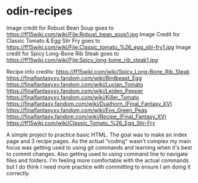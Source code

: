 # odin-recipes
Image credit for Robust Bean Soup goes to https://ff15wiki.com/wiki/File:Robust_bean_soup1.jpg 
Image Credit for Classic Tomato & Egg Stir Fry goes to https://ff15wiki.com/wiki/File:Classic_tomato_%26_egg_stir-fry1.jpg
Image credit for Spicy Long-Bone Rib Steak goes to https://ff15wiki.com/wiki/File:Spicy_long-bone_rib_steak1.jpg

Recipe info credits:
https://ff15wiki.com/wiki/Spicy_Long-Bone_Rib_Steak
https://finalfantasyxv.fandom.com/wiki/Birdbeast_Egg
https://finalfantasyxv.fandom.com/wiki/Lucian_Tomato
https://finalfantasyxv.fandom.com/wiki/Leiden_Pepper
https://finalfantasyxv.fandom.com/wiki/Killer_Tomato
https://finalfantasy.fandom.com/wiki/Dualhorn_(Final_Fantasy_XV)
https://finalfantasyxv.fandom.com/wiki/Eos_Green_Peas
https://finalfantasy.fandom.com/wiki/Recipe_(Final_Fantasy_XV)
https://ff15wiki.com/wiki/Classic_Tomato_%26_Egg_Stir-Fry

A simple project to practice basic HTML. The goal was to make an index page and 3 recipe pages. As the actual "coding" wasn't complex my main focus was getting used to using git commands and learning when it's best to commit changes. Also getting used to using command line to navigate files and folders. I'm feeling more comfortable with the actual commands but I do think I need more practice with committing to ensure I am doing it correctly. 